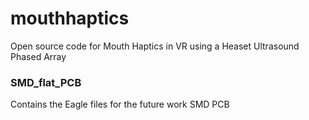 # mouthhaptics
Open source code for Mouth Haptics in VR using a Heaset Ultrasound Phased Array

### SMD\_flat\_PCB
Contains the Eagle files for the future work SMD PCB 
